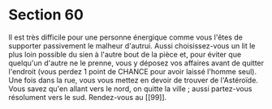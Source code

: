 # Section 60

Il est très difficile pour une personne énergique comme vous l'êtes de supporter passivement le malheur d'autrui. Aussi choisissez-vous un lit le plus loin possible du sien à l'autre bout de la pièce et, pour éviter que quelqu'un d'autre ne le prenne, vous y déposez vos affaires avant de quitter l'endroit (vous perdez 1 point de CHANCE pour avoir laissé l'homme seul). Une fois dans la rue, vous vous mettez en devoir de trouver de l'Astéroïde. Vous savez qu'en allant vers le nord, on quitte la ville ; aussi partez-vous résolument vers le sud. Rendez-vous au [[99]].